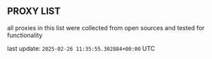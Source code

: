 ## PROXY LIST

all proxies in this list were collected from open sources and tested for functionality

last update: `2025-02-26 11:35:55.302884+00:00` UTC